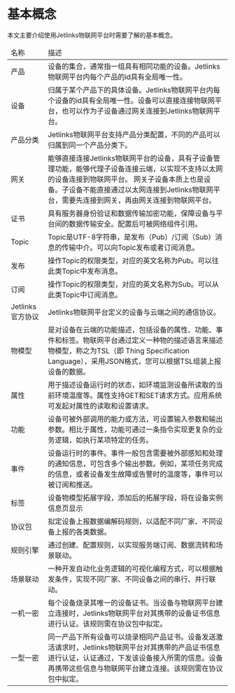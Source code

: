 # 基本概念

<div class='divider'></div>

本文主要介绍使用Jetlinks物联网平台时需要了解的基本概念。

<table class='table'>
        <thead>
            <tr>
              <td>名称</td>
              <td>描述</td>
            </tr>
        </thead>
        <tbody>
          <tr>
            <td>产品</td>
            <td>设备的集合，通常指一组具有相同功能的设备。Jetlinks物联网平台内每个产品的id具有全局唯一性。</td>
          </tr>
          <tr>
            <td>设备</td>
            <td>归属于某个产品下的具体设备。Jetlinks物联网平台内每个设备的id具有全局唯一性。设备可以直接连接物联网平台，也可以作为子设备通过网关连接到Jetlinks物联网平台。</td>
          </tr>
          <tr>
            <td>产品分类</td>
            <td>Jetlinks物联网平台支持产品分类配置，不同的产品可以归属到同一个产品分类下。</td>
          </tr>
                    <tr>
            <td>网关</td>
            <td>能够直接连接Jetlinks物联网平台的设备，具有子设备管理功能，能够代理子设备连接云端，以实现不支持以太网的设备连接到物联网平台。
网关子设备本质上也是设备。子设备不能直接通过以太网连接到Jetlinks物联网平台，需要先连接到网关，再由网关连接到物联网平台。</td>
          </tr>
                         <tr>
            <td>证书</td>
            <td>具有服务器身份验证和数据传输加密功能，保障设备与平台间的数据传输安全。配置后可被网络组件引用。</td>
          </tr>
                        <tr>
            <td>Topic</td>
            <td>Topic是UTF-8字符串，是发布（Pub）/订阅（Sub）消息的传输中介。可以向Topic发布或者订阅消息。</td>
          </tr>
                         <tr>
            <td>发布</td>
            <td>操作Topic的权限类型，对应的英文名称为Pub。可以往此类Topic中发布消息。</td>
                         <tr>
            <td>订阅</td>
            <td>操作Topic的权限类型，对应的英文名称为Sub。可以从此类Topic中订阅消息。</td>
                        <tr>
            <td>Jetlinks官方协议</td>
            <td>Jetlinks物联网平台定义的设备与云端之间的通信协议。</td>
          </tr>
                                <tr>
            <td>物模型</td>
            <td>是对设备在云端的功能描述，包括设备的属性、功能、事件和标签。物联网平台通过定义一种物的描述语言来描述物模型，称之为TSL（即 Thing Specification Language），采用JSON格式，您可以根据TSL组装上报设备的数据。</td>
          </tr>
                                <tr>
            <td>属性</td>
            <td>用于描述设备运行时的状态，如环境监测设备所读取的当前环境温度等。属性支持GET和SET请求方式。应用系统可发起对属性的读取和设置请求。</td>
          </tr>
                                        <tr>
            <td>功能</td>
            <td>设备可被外部调用的能力或方法，可设置输入参数和输出参数。相比于属性，功能可通过一条指令实现更复杂的业务逻辑，如执行某项特定的任务。</td>
          </tr>
                                        <tr>
            <td>事件</td>
            <td>设备运行时的事件。事件一般包含需要被外部感知和处理的通知信息，可包含多个输出参数。例如，某项任务完成的信息，或者设备发生故障或告警时的温度等，事件可以被订阅和推送。</td>
          </tr>
          <tr>
            <td>标签</td>
            <td>设备物模型拓展字段，添加后的拓展字段，将在设备实例信息页显示</td>
          </tr>
          <tr>
            <td>协议包</td>
            <td>拟定设备上报数据编解码规则，以适配不同厂家、不同设备上报的各类数据。</td>
          </tr>
          <tr>
            <td>规则引擎</td>
            <td>通过创建、配置规则，以实现服务端订阅、数据流转和场景联动。</td>
          </tr>
           <tr>
            <td>场景联动</td>
            <td>一种开发自动化业务逻辑的可视化编程方式，可以根据触发条件，实现不同厂家、不同设备之间的串行、并行联动。</td>
          </tr>
           <tr>
            <td>一机一密</td>
            <td>每个设备烧录其唯一的设备证书。当设备与物联网平台建立连接时，Jetlinks物联网平台对其携带的设备证书信息进行认证。该规则需在协议包中拟定。</td>
          </tr>
          <tr>
            <td>一型一密</td>
            <td>同一产品下所有设备可以烧录相同产品证书。设备发送激活请求时，Jetlinks物联网平台对其携带的产品证书信息进行认证，认证通过，下发该设备接入所需的信息。设备再携带这些信息与物联网平台建立连接。该规则需在协议包中拟定。</td>
          </tr>
        </tbody>
      </table>
</div>